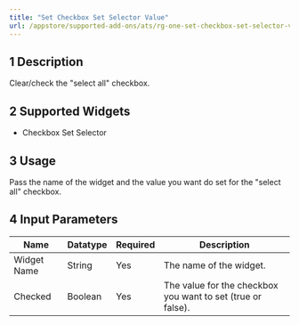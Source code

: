 ```yaml
---
title: "Set Checkbox Set Selector Value"
url: /appstore/supported-add-ons/ats/rg-one-set-checkbox-set-selector-value-all/
---
```


## 1 Description

Clear/check the "select all" checkbox.

## 2 Supported Widgets

* Checkbox Set Selector

## 3 Usage

Pass the name of the widget and the value you want do set for the "select all" checkbox.

## 4 Input Parameters

Name | Datatype | Required | Description
---- | -------- | ------- |---------------
Widget Name | String | Yes | The name of the widget.
Checked | Boolean | Yes | The value for the checkbox you want to set (true or false).
